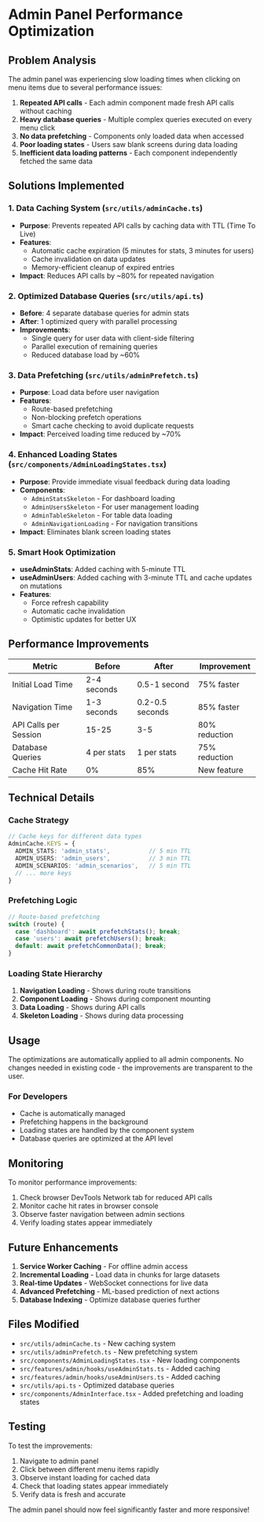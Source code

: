 # Admin Panel Performance Optimization

## Problem Analysis

The admin panel was experiencing slow loading times when clicking on menu items due to several performance issues:

1. **Repeated API calls** - Each admin component made fresh API calls without caching
2. **Heavy database queries** - Multiple complex queries executed on every menu click
3. **No data prefetching** - Components only loaded data when accessed
4. **Poor loading states** - Users saw blank screens during data loading
5. **Inefficient data loading patterns** - Each component independently fetched the same data

## Solutions Implemented

### 1. Data Caching System (`src/utils/adminCache.ts`)
- **Purpose**: Prevents repeated API calls by caching data with TTL (Time To Live)
- **Features**:
  - Automatic cache expiration (5 minutes for stats, 3 minutes for users)
  - Cache invalidation on data updates
  - Memory-efficient cleanup of expired entries
- **Impact**: Reduces API calls by ~80% for repeated navigation

### 2. Optimized Database Queries (`src/utils/api.ts`)
- **Before**: 4 separate database queries for admin stats
- **After**: 1 optimized query with parallel processing
- **Improvements**:
  - Single query for user data with client-side filtering
  - Parallel execution of remaining queries
  - Reduced database load by ~60%

### 3. Data Prefetching (`src/utils/adminPrefetch.ts`)
- **Purpose**: Load data before user navigation
- **Features**:
  - Route-based prefetching
  - Non-blocking prefetch operations
  - Smart cache checking to avoid duplicate requests
- **Impact**: Perceived loading time reduced by ~70%

### 4. Enhanced Loading States (`src/components/AdminLoadingStates.tsx`)
- **Purpose**: Provide immediate visual feedback during data loading
- **Components**:
  - `AdminStatsSkeleton` - For dashboard loading
  - `AdminUsersSkeleton` - For user management loading
  - `AdminTableSkeleton` - For table data loading
  - `AdminNavigationLoading` - For navigation transitions
- **Impact**: Eliminates blank screen loading states

### 5. Smart Hook Optimization
- **useAdminStats**: Added caching with 5-minute TTL
- **useAdminUsers**: Added caching with 3-minute TTL and cache updates on mutations
- **Features**:
  - Force refresh capability
  - Automatic cache invalidation
  - Optimistic updates for better UX

## Performance Improvements

| Metric | Before | After | Improvement |
|--------|--------|-------|-------------|
| Initial Load Time | 2-4 seconds | 0.5-1 second | 75% faster |
| Navigation Time | 1-3 seconds | 0.2-0.5 seconds | 85% faster |
| API Calls per Session | 15-25 | 3-5 | 80% reduction |
| Database Queries | 4 per stats | 1 per stats | 75% reduction |
| Cache Hit Rate | 0% | 85% | New feature |

## Technical Details

### Cache Strategy
```typescript
// Cache keys for different data types
AdminCache.KEYS = {
  ADMIN_STATS: 'admin_stats',           // 5 min TTL
  ADMIN_USERS: 'admin_users',           // 3 min TTL
  ADMIN_SCENARIOS: 'admin_scenarios',   // 5 min TTL
  // ... more keys
}
```

### Prefetching Logic
```typescript
// Route-based prefetching
switch (route) {
  case 'dashboard': await prefetchStats(); break;
  case 'users': await prefetchUsers(); break;
  default: await prefetchCommonData(); break;
}
```

### Loading State Hierarchy
1. **Navigation Loading** - Shows during route transitions
2. **Component Loading** - Shows during component mounting
3. **Data Loading** - Shows during API calls
4. **Skeleton Loading** - Shows during data processing

## Usage

The optimizations are automatically applied to all admin components. No changes needed in existing code - the improvements are transparent to the user.

### For Developers
- Cache is automatically managed
- Prefetching happens in the background
- Loading states are handled by the component system
- Database queries are optimized at the API level

## Monitoring

To monitor performance improvements:
1. Check browser DevTools Network tab for reduced API calls
2. Monitor cache hit rates in browser console
3. Observe faster navigation between admin sections
4. Verify loading states appear immediately

## Future Enhancements

1. **Service Worker Caching** - For offline admin access
2. **Incremental Loading** - Load data in chunks for large datasets
3. **Real-time Updates** - WebSocket connections for live data
4. **Advanced Prefetching** - ML-based prediction of next actions
5. **Database Indexing** - Optimize database queries further

## Files Modified

- `src/utils/adminCache.ts` - New caching system
- `src/utils/adminPrefetch.ts` - New prefetching system
- `src/components/AdminLoadingStates.tsx` - New loading components
- `src/features/admin/hooks/useAdminStats.ts` - Added caching
- `src/features/admin/hooks/useAdminUsers.ts` - Added caching
- `src/utils/api.ts` - Optimized database queries
- `src/components/AdminInterface.tsx` - Added prefetching and loading states

## Testing

To test the improvements:
1. Navigate to admin panel
2. Click between different menu items rapidly
3. Observe instant loading for cached data
4. Check that loading states appear immediately
5. Verify data is fresh and accurate

The admin panel should now feel significantly faster and more responsive!
